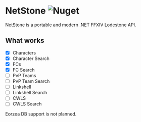 # NetStone ![Nuget](https://img.shields.io/nuget/v/NetStone)

NetStone is a portable and modern .NET FFXIV Lodestone API.

## What works

- [x] Characters
- [x] Character Search
- [x] FCs
- [x] FC Search
- [ ] PvP Teams
- [ ] PvP Team Search
- [ ] Linkshell
- [ ] Linkshell Search
- [ ] CWLS
- [ ] CWLS Search

Eorzea DB support is not planned.
